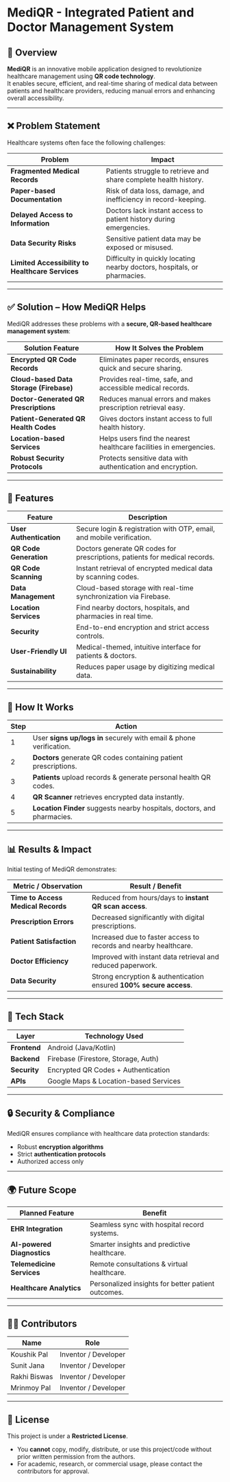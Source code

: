 # MediQR - Integrated Patient and Doctor Management System

## 📖 Overview
**MediQR** is an innovative mobile application designed to revolutionize healthcare management using **QR code technology**.  
It enables secure, efficient, and real-time sharing of medical data between patients and healthcare providers, reducing manual errors and enhancing overall accessibility.

---

## ❌ Problem Statement
Healthcare systems often face the following challenges:

| Problem                                                                 | Impact                                                                 |
|-------------------------------------------------------------------------|------------------------------------------------------------------------|
| **Fragmented Medical Records**                                          | Patients struggle to retrieve and share complete health history.        |
| **Paper-based Documentation**                                           | Risk of data loss, damage, and inefficiency in record-keeping.          |
| **Delayed Access to Information**                                       | Doctors lack instant access to patient history during emergencies.      |
| **Data Security Risks**                                                 | Sensitive patient data may be exposed or misused.                       |
| **Limited Accessibility to Healthcare Services**                        | Difficulty in quickly locating nearby doctors, hospitals, or pharmacies.|

---

## ✅ Solution – How MediQR Helps
MediQR addresses these problems with a **secure, QR-based healthcare management system**:

| Solution Feature                    | How It Solves the Problem                                              |
|-------------------------------------|------------------------------------------------------------------------|
| **Encrypted QR Code Records**        | Eliminates paper records, ensures quick and secure sharing.             |
| **Cloud-based Data Storage (Firebase)** | Provides real-time, safe, and accessible medical records.              |
| **Doctor-Generated QR Prescriptions** | Reduces manual errors and makes prescription retrieval easy.            |
| **Patient-Generated QR Health Codes** | Gives doctors instant access to full health history.                    |
| **Location-based Services**          | Helps users find the nearest healthcare facilities in emergencies.      |
| **Robust Security Protocols**        | Protects sensitive data with authentication and encryption.             |

---

## 🚀 Features

| Feature                | Description                                                                 |
|-------------------------|-----------------------------------------------------------------------------|
| **User Authentication** | Secure login & registration with OTP, email, and mobile verification.       |
| **QR Code Generation**  | Doctors generate QR codes for prescriptions, patients for medical records.  |
| **QR Code Scanning**    | Instant retrieval of encrypted medical data by scanning codes.              |
| **Data Management**     | Cloud-based storage with real-time synchronization via Firebase.            |
| **Location Services**   | Find nearby doctors, hospitals, and pharmacies in real time.                |
| **Security**            | End-to-end encryption and strict access controls.                           |
| **User-Friendly UI**    | Medical-themed, intuitive interface for patients & doctors.                 |
| **Sustainability**      | Reduces paper usage by digitizing medical data.                            |

---

## 🏥 How It Works

| Step | Action                                                                 |
|------|------------------------------------------------------------------------|
| 1    | User **signs up/logs in** securely with email & phone verification.    |
| 2    | **Doctors** generate QR codes containing patient prescriptions.        |
| 3    | **Patients** upload records & generate personal health QR codes.       |
| 4    | **QR Scanner** retrieves encrypted data instantly.                     |
| 5    | **Location Finder** suggests nearby hospitals, doctors, and pharmacies.|

---

## 📊 Results & Impact
Initial testing of MediQR demonstrates:

| Metric / Observation                           | Result / Benefit                                                        |
|------------------------------------------------|-------------------------------------------------------------------------|
| **Time to Access Medical Records**             | Reduced from hours/days to **instant QR scan access**.                  |
| **Prescription Errors**                        | Decreased significantly with digital prescriptions.                     |
| **Patient Satisfaction**                       | Increased due to faster access to records and nearby healthcare.        |
| **Doctor Efficiency**                          | Improved with instant data retrieval and reduced paperwork.             |
| **Data Security**                              | Strong encryption & authentication ensured **100% secure access**.      |

---

## 📂 Tech Stack

| Layer        | Technology Used                        |
|--------------|----------------------------------------|
| **Frontend** | Android (Java/Kotlin)                  |
| **Backend**  | Firebase (Firestore, Storage, Auth)    |
| **Security** | Encrypted QR Codes + Authentication    |
| **APIs**     | Google Maps & Location-based Services  |

---

## 🔒 Security & Compliance
MediQR ensures compliance with healthcare data protection standards:

- Robust **encryption algorithms**
- Strict **authentication protocols**
- Authorized access only

---

## 🌍 Future Scope

| Planned Feature                | Benefit                                                                 |
|--------------------------------|-------------------------------------------------------------------------|
| **EHR Integration**            | Seamless sync with hospital record systems.                            |
| **AI-powered Diagnostics**     | Smarter insights and predictive healthcare.                            |
| **Telemedicine Services**      | Remote consultations & virtual healthcare.                             |
| **Healthcare Analytics**       | Personalized insights for better patient outcomes.                     |

---

## 👨‍💻 Contributors
| Name         | Role                 |
|--------------|----------------------|
| Koushik Pal  | Inventor / Developer |
| Sunit Jana   | Inventor / Developer |
| Rakhi Biswas | Inventor / Developer |
| Mrinmoy Pal  | Inventor / Developer |

---

## 📜 License
This project is under a **Restricted License**.  
- You **cannot** copy, modify, distribute, or use this project/code without prior written permission from the authors.  
- For academic, research, or commercial usage, please contact the contributors for approval.
